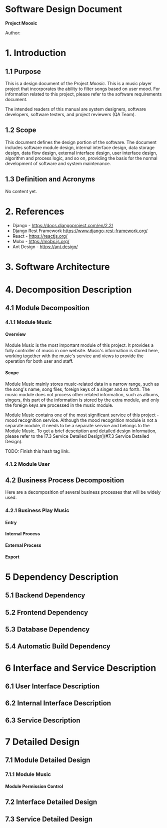 # Software Design Document

__Project Moosic__

Author: 



# 1. Introduction

## 1.1 Purpose

This is a design document of the Project *Moosic*. This is a music player project that incorporates the ability to filter songs based on user mood. For information related to this project, please refer to the software requirements document. 

The intended readers of this manual are system designers, software developers, software testers, and project reviewers (QA Team).

## 1.2 Scope

This document defines the design portion of the software. The document includes software module design, internal interface design, data storage design, data flow design, external interface design, user interface design, algorithm and process logic, and so on, providing the basis for the normal development of software and system maintenance.

## 1.3 Definition and Acronyms 

No content yet.

# 2. References 

- Django - <https://docs.djangoproject.com/en/2.2/>
- Django Rest Framework <https://www.django-rest-framework.org/>
- React - <https://reactjs.org/>
- Mobx - <https://mobx.js.org/>
- Ant Design - <https://ant.design/>

# 3. Software Architecture



# 4. Decomposition Description 

## 4.1 Module Decomposition 

### 4.1.1 Module Music 

#### Overview

Module Music is the most important module of this project. It provides a fully controller of music in one website. Music's information is stored here, working together with the music's service and views to provide the operation for both user and staff.

#### Scope

Module Music mainly stores music-related data in a narrow range, such as the song's name, song files, foreign keys of a singer and so forth. The music module does not process other related information, such as albums, singers, this part of the information is stored by the extra module, and only the foreign keys are processed in the music module. 

Module Music contains one of the most significant service of this project - mood recognition service. Although the mood recognition module is not a separate module, it needs to be a separate service and belongs to the Module Music. To get a brief description and detailed design information, please refer to the [7.3 Service Detailed Design](#7.3 Service Detailed Design).    

TODO: Finish this hash tag link. 

### 4.1.2 Module User

## 4.2 Business Process Decomposition

Here are a decomposition of several business processes that will be widely used. 

### 4.2.1 Business Play Music

#### Entry

#### Internal Process

#### External Process

#### Export

# 5 Dependency Description

## 5.1 Backend Dependency

## 5.2 Frontend Dependency

## 5.3 Database Dependency

## 5.4 Automatic Build Dependency

# 6 Interface and Service Description

## 6.1 User Interface Description

## 6.2 Internal Interface Description

## 6.3 Service Description

# 7 Detailed Design

## 7.1 Module Detailed Design

### 7.1.1 Module Music

#### Module Permission Control

## 7.2 Interface Detailed Design

## 7.3 Service Detailed Design













